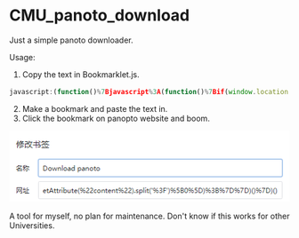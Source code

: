 # CMU_panoto_download

 Just a simple panoto downloader.

 Usage:
 1. Copy the text in Bookmarklet.js.
 
```javascript
javascript:(function()%7Bjavascript%3A(function()%7Bif(window.location.href.indexOf(%22panopto.com%22)%20%3C%201)%7Balert(%22No%20video%22)%3Bexit()%3B%7Dvar%20metas%20%3D%20document.getElementsByTagName('meta')%3Bfor%20(var%20i%3D0%3B%20i%3Cmetas.length%3B%20i%2B%2B)if%20(metas%5Bi%5D.getAttribute(%22name%22)%20%3D%3D%20%22twitter%3Aplayer%3Astream%22)%7Balert(%22The%20video%20adress%20is%3A%20%22%20%2B%20metas%5Bi%5D.getAttribute(%22content%22).split('%3F')%5B0%5D)%3B%7D%7D)()%7D)()
```

 2. Make a bookmark and paste the text in.
 3. Click the bookmark on panopto website and boom.

 ![howto](/howto.png)

 A tool for myself, no plan for maintenance.
 Don't know if this works for other Universities.

